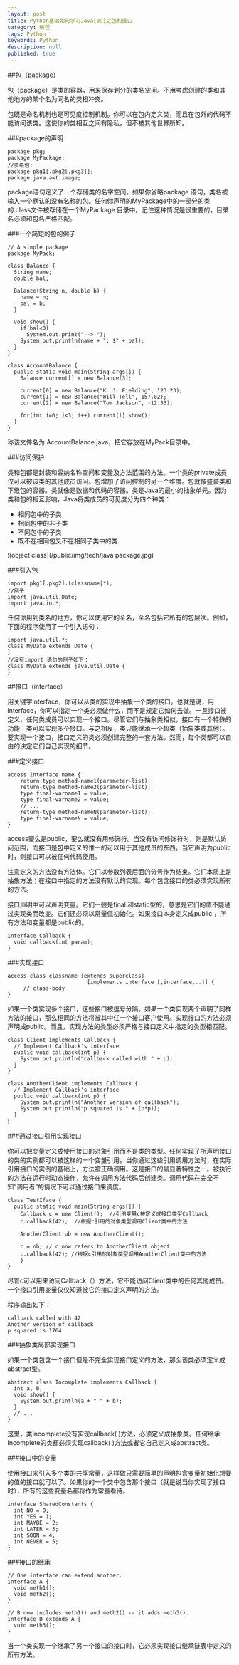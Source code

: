 ```yaml
---
layout: post
title: Python基础如何学习Java[09]之包和接口 
category: 编程
tags: Python
keywords: Python
description: null
published: true
---
```


##包（package）

包（package）是类的容器，用来保存划分的类名空间。不用考虑创建的类和其他地方的某个名为同名的类相冲突。

包既是命名机制也是可见度控制机制。你可以在包内定义类，而且在包外的代码不能访问该类。这使你的类相互之间有隐私，但不被其他世界所知。 

###package的声明

```
package pkg; 
package MyPackage;
//多级包:
package pkg1[.pkg2[.pkg3]];
package java.awt.image; 
```

package语句定义了一个存储类的名字空间。如果你省略package 语句，类名被输入一个默认的没有名称的包。任何你声明的MyPackage中的一部分的类的.class文件被存储在一个MyPackage 目录中。记住这种情况是很重要的，目录名必须和包名严格匹配。 

###一个简短的包的例子

```
// A simple package 
package MyPack; 
 
class Balance { 
  String name; 
  double bal; 
 
  Balance(String n, double b) { 
    name = n; 
    bal = b; 
  } 
 
  void show() { 
    if(bal<0) 
      System.out.print("--> "); 
    System.out.println(name + ": $" + bal); 
  } 
} 
 
class AccountBalance { 
  public static void main(String args[]) { 
    Balance current[] = new Balance[3]; 
 
    current[0] = new Balance("K. J. Fielding", 123.23); 
    current[1] = new Balance("Will Tell", 157.02); 
    current[2] = new Balance("Tom Jackson", -12.33); 
 
    for(int i=0; i<3; i++) current[i].show(); 
  } 
} 
```

称该文件名为 AccountBalance.java，把它存放在MyPack目录中。 

###访问保护 

类和包都是封装和容纳名称空间和变量及方法范围的方法。一个类的private成员仅可以被该类的其他成员访问。包增加了访问控制的另一个维度。包就像盛装类和下级包的容器。类就像是数据和代码的容器。类是Java的最小的抽象单元。因为类和包的相互影响，Java将类成员的可见度分为四个种类： 

- 相同包中的子类 
- 相同包中的非子类 
- 不同包中的子类 
- 既不在相同包又不在相同子类中的类

![object class](/public/img/tech/java package.jpg)

###引入包 

```
import pkg1[.pkg2].(classname|*); 
//例子
import java.util.Date; 
import java.io.*;
```

任何你用到类名的地方，你可以使用它的全名，全名包括它所有的包层次。例如，下面的程序使用了一个引入语句： 

```
import java.util.*; 
class MyDate extends Date { 
} 
//没有import 语句的例子如下： 
class MyDate extends java.util.Date { 
}
```
 
##接口（interface）

用关键字interface，你可以从类的实现中抽象一个类的接口。也就是说，用interface，你可以指定一个类必须做什么，而不是规定它如何去做。一旦接口被定义，任何类成员可以实现一个接口。尽管它们与抽象类相似，接口有一个特殊的功能：类可以实现多个接口。与之相反，类只能继承一个超类（抽象类或其他）。 要实现一个接口，接口定义的类必须创建完整的一套方法。然而，每个类都可以自由的决定它们自己实现的细节。

###定义接口 

```
access interface name { 
	return-type method-name1(parameter-list); 
	return-type method-name2(parameter-list); 
	type final-varname1 = value; 
	type final-varname2 = value; 
	// ... 
	return-type method-nameN(parameter-list); 
	type final-varnameN = value; 
} 
```
access要么是public，要么就没有用修饰符。当没有访问修饰符时，则是默认访问范围，而接口是包中定义的惟一的可以用于其他成员的东西。当它声明为public时，则接口可以被任何代码使用。

注意定义的方法没有方法体。它们以参数列表后面的分号作为结束。它们本质上是抽象方法；在接口中指定的方法没有默认的实现。每个包含接口的类必须实现所有的方法。

接口声明中可以声明变量。它们一般是final 和static型的，意思是它们的值不能通过实现类而改变。它们还必须以常量值初始化。如果接口本身定义成public ，所有方法和变量都是public的。

```
interface Callback { 
  void callback(int param); 
}
```

###实现接口

```
access class classname [extends superclass] 
                         [implements interface [,interface...]] { 
     // class-body 
} 
```

如果一个类实现多个接口，这些接口被逗号分隔。如果一个类实现两个声明了同样方法的接口，那么相同的方法将被其中任一个接口客户使用。实现接口的方法必须声明成public。而且，实现方法的类型必须严格与接口定义中指定的类型相匹配。 

```
class Client implements Callback { 
  // Implement Callback's interface 
  public void callback(int p) { 
    System.out.println("callback called with " + p); 
  } 
}

class AnotherClient implements Callback { 
  // Implement Callback's interface 
  public void callback(int p) { 
    System.out.println("Another version of callback"); 
    System.out.println("p squared is " + (p*p)); 
  } 
｝
```

###通过接口引用实现接口

你可以把变量定义成使用接口的对象引用而不是类的类型。任何实现了所声明接口的类的实例都可以被这样的一个变量引用。当你通过这些引用调用方法时，在实际引用接口的实例的基础上，方法被正确调用。这是接口的最显著特性之一。被执行的方法在运行时动态操作，允许在调用方法代码后创建类。调用代码在完全不知“调用者”的情况下可以通过接口来调度。

```
class TestIface { 
  public static void main(String args[]) { 
    Callback c = new Client();  //引用变量c被定义成接口类型Callback
    c.callback(42);  //根据c引用的对象类型调用Client类中的方法

    AnotherClient ob = new AnotherClient(); 
 
    c = ob; // c now refers to AnotherClient object 
    c.callback(42); //根据c引用的对象类型调用AnotherClient类中的方法
	} 
}
```

尽管c可以用来访问Callback（）方法，它不能访问Client类中的任何其他成员。一个接口引用变量仅仅知道被它的接口定义声明的方法。

程序输出如下： 

```
callback called with 42 
Another version of callback 
p squared is 1764 
```

###抽象类局部实现接口

如果一个类包含一个接口但是不完全实现接口定义的方法，那么该类必须定义成abstract型。

```
abstract class Incomplete implements Callback { 
  int a, b; 
  void show() { 
    System.out.println(a + " " + b); 
  } 
  // ... 
} 
```

这里，类Incomplete没有实现callback( )方法，必须定义成抽象类。任何继承Incomplete的类都必须实现callback( )方法或者它自己定义成abstract类。  

###接口中的变量 

使用接口来引入多个类的共享常量，这样做只需要简单的声明包含变量初始化想要的值的接口就可以了。如果你的一个类中包含那个接口（就是说当你实现了接口时），所有的这些变量名都将作为常量看待。

```
interface SharedConstants { 
  int NO = 0; 
  int YES = 1; 
  int MAYBE = 2; 
  int LATER = 3; 
  int SOON = 4; 
  int NEVER = 5; 
} 
```

###接口的继承

```
// One interface can extend another. 
interface A { 
  void meth1(); 
  void meth2(); 
} 
 
// B now includes meth1() and meth2() -- it adds meth3(). 
interface B extends A { 
  void meth3(); 
} 
```

当一个类实现一个继承了另一个接口的接口时，它必须实现接口继承链表中定义的所有方法。





